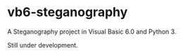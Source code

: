 # vb6-steganography
A Steganography project in Visual Basic 6.0 and Python 3.

Still under development.
